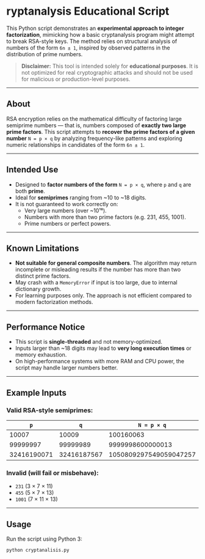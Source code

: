 # ryptanalysis Educational Script

This Python script demonstrates an **experimental approach to integer factorization**, mimicking how a basic cryptanalysis program might attempt to break RSA-style keys. The method relies on structural analysis of numbers of the form `6n ± 1`, inspired by observed patterns in the distribution of prime numbers.

> **Disclaimer:** This tool is intended solely for **educational purposes**. It is not optimized for real cryptographic attacks and should not be used for malicious or production-level purposes.

---

## About

RSA encryption relies on the mathematical difficulty of factoring large semiprime numbers — that is, numbers composed of **exactly two large prime factors**. This script attempts to **recover the prime factors of a given number** `N = p × q` by analyzing frequency-like patterns and exploring numeric relationships in candidates of the form `6n ± 1`.

---

## Intended Use

- Designed to **factor numbers of the form** `N = p × q`, where `p` and `q` are both **prime**.
- Ideal for **semiprimes** ranging from ~10 to ~18 digits.
- It is not guaranteed to work correctly on:
  - Very large numbers (over ~10¹⁸).
  - Numbers with more than two prime factors (e.g. 231, 455, 1001).
  - Prime numbers or perfect powers.

---

## Known Limitations

- **Not suitable for general composite numbers**. The algorithm may return incomplete or misleading results if the number has more than two distinct prime factors.
- May crash with a `MemoryError` if input is too large, due to internal dictionary growth.
- For learning purposes only. The approach is not efficient compared to modern factorization methods.

---

## Performance Notice

- This script is **single-threaded** and not memory-optimized.
- Inputs larger than ~18 digits may lead to **very long execution times** or memory exhaustion.
- On high-performance systems with more RAM and CPU power, the script may handle larger numbers better.

---

## Example Inputs

### Valid RSA-style semiprimes:
| `p` | `q` | `N = p × q` |
|-----|-----|-------------|
| 10007 | 10009 | 100160063 |
| 99999997 | 99999989 | 9999998600000013 |
| 32416190071 | 32416187567 | 1050809297549059047257 |

### Invalid (will fail or misbehave):
- `231` (3 × 7 × 11)
- `455` (5 × 7 × 13)
- `1001` (7 × 11 × 13)

---

## Usage

Run the script using Python 3:

```bash
python cryptanalisis.py


